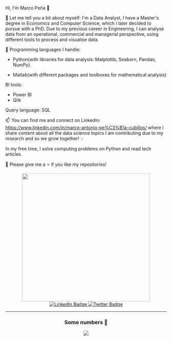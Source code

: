 Hi, I'm Marco Peña 👋

🔎 Let me tell you a bit about myself: I'm a Data Analyst, I have a Master's degree in Economics and Computer Science, which I later decided to pursue with a PhD. Due to my previous career in Engineering, I can analyse data from an operational, commercial and managerial perspective, using different tools to process and visualise data.

🌱 Programming languages I handle:
- Python(with libraries for data analysis: Matplotlib, Seaborn, Pandas, NumPy). 
* Matlab(with different packages and toolboxes for mathematical analysis)

BI tools: 
- Power BI
- Qlik

Query language: SQL

📫 You can find me and connect on Linkedin: https://www.linkedin.com/in/marco-antonio-pe%C3%B1a-cubillos/ where I share content about all the data science topics I am contributing due to my research and so we grow together! 💡

In my free time, I solve computing problems on Python and read tech articles.

👏 Please give me a ⭐️ if you like my repositories!



<div id="header" align="center">
  <img src="https://media.giphy.com/media/WxJLwDBAXDsW1fqZ3v/giphy.gif" width="400"/>
</div>
<div id="badges"  align="center">
  <a href="https://www.linkedin.com/in/marco-antonio-pe%C3%B1a-cubillos">
    <img src="https://img.shields.io/badge/LinkedIn-blue?style=for-the-badge&logo=linkedin&logoColor=white" alt="LinkedIn Badge"/>
  </a>
  <a href="https://twitter.com/pxmarco">
    <img src="https://img.shields.io/badge/Twitter-blue?style=for-the-badge&logo=twitter&logoColor=white" alt="Twitter Badge"/>
  </a>
</div>

<div id="counter" align="center">
<img src="https://komarev.com/ghpvc/?username=Data4everyone&style=flat-square&color=blue" alt=""/>
</div>

<div id="hi" align="center">


---

### Some numbers 🧠

<p align="center">
  <img align="center" src="https://github-readme-stats.vercel.app/api?username=Data4everyone&count_private=true&show_icons=true&theme=onedark" />
</p>
